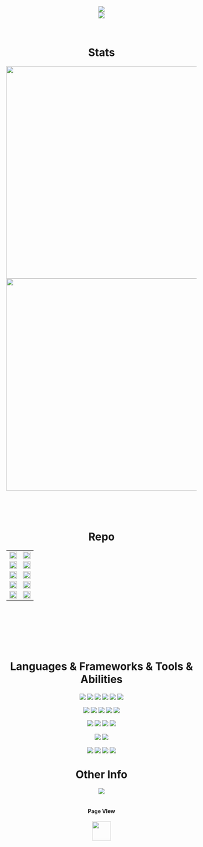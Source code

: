 
<html>
<div width="100%" align="center">
 <img align="center" src="https://capsule-render.vercel.app/api?type=waving&fontColor=32cd32&color=000000&height=300&section=header&text=Roykesydone&fontSize=90&customColorList=4"/>
 </div> 
<div width="100%" align="center">
<a align="center" href="https://github.com/Roykesydon" title="Spotify"><img align="center" src="https://spotify-github-profile.vercel.app/api/view?uid=hp6qzx9akiuwqnqjapic1yr1b&cover_image=true&theme=default"></a>
 </div> 
<br /><br />

<div width="100%" >
  <h1 align="center">Stats</h1>
  <div align="center">
   <a align="" href="https://github.com/Roykesydon" title=""><img align="" width="560vw" src="https://github-readme-stats-sigma-five.vercel.app/api/top-langs/?text_color=FFFFFF&exclude_repo=Kaggle-Pratice,Pytorch-CCP,uva_pratice&hide=php&title_color=32cd32&border_color=32cd32&username=Roykesydon&layout=compact&theme=chartreuse-dark&show_icons=true&langs_count=10"></a>
   <span>
      <a align="" href="https://github.com/Roykesydon" title=""><img align="" width="560vw"  src="https://github-readme-stats-sigma-five.vercel.app/api?text_color=FFFFFF&title_color=32cd32&border_color=32cd32&username=Roykesydon&theme=chartreuse-dark&show_icons=true"></a>
   </span>
  </div>
</div> 

<br/><br/><br/>

<div width="100%" align="center">
 

 
  <h1 align="center">Repo</h1>
  <table >
    <tbody >
      <tr>
       <td><a align="" href="https://github.com/Roykesydon/RoyKesyShop" title="RentHub"><img height="100%" width="100%" src="https://github-readme-stats-sigma-five.vercel.app/api/pin/?text_color=ffffff&icon_color=32cd32&username=Roykesydon&repo=RoyKesyShop&theme=chartreuse-dark&border_color=32cd32&border_radius=10" ></a></td>
        <td><a align="" href="https://github.com/Roykesydon/RentHub" title="RentHub"><img height="100%" width="100%" src="https://github-readme-stats-sigma-five.vercel.app/api/pin/?text_color=ffffff&icon_color=32cd32&username=Roykesydon&repo=RentHub&theme=chartreuse-dark&border_color=32cd32&border_radius=10" ></a></td>
      </tr>
        <tr>
          <td ><a align="" href="https://github.com/Roykesydon/WeAreFamily" title="WeAreFamily"><img height="100%" width="100%" src="https://github-readme-stats-sigma-five.vercel.app/api/pin/?text_color=ffffff&icon_color=32cd32&username=Roykesydon&repo=WeAreFamily&theme=chartreuse-dark&border_color=32cd32&border_radius=10"></a></td>
         <td>  <a align="" href="https://github.com/Roykesydon/StellarTrack" title="StellarTrack"><img  height="100%" width="100%" src="https://github-readme-stats-sigma-five.vercel.app/api/pin/?text_color=ffffff&icon_color=32cd32&username=Roykesydon&repo=StellarTrack&theme=chartreuse-dark&border_color=32cd32&border_radius=10"></a></td>
      </tr>
     <tr>
      <td><a align="" href="https://github.com/Roykesydon/Roykestereo" title="Roykestereo"><img height="100%" width="100%" src="https://github-readme-stats-sigma-five.vercel.app/api/pin/?text_color=ffffff&icon_color=32cd32&username=Roykesydon&repo=Roykestereo&theme=chartreuse-dark&border_color=32cd32&border_radius=10"></a></td>
      <td ><a align="" href="https://github.com/Roykesydon/Roykesistant" title="KagglePratice"><img height="100%" width="100%" src="https://github-readme-stats-sigma-five.vercel.app/api/pin/?text_color=ffffff&icon_color=32cd32&username=Roykesydon&repo=Roykesistant&theme=chartreuse-dark&border_color=32cd32&border_radius=10"></a></td>
     </tr>
     <tr>
      <td ><a align="" href="https://github.com/Roykesydon/KagglePratice" title="KagglePratice"><img height="100%" width="100%" src="https://github-readme-stats-sigma-five.vercel.app/api/pin/?text_color=ffffff&icon_color=32cd32&username=Roykesydon&repo=KagglePratice&theme=chartreuse-dark&border_color=32cd32&border_radius=10"></a></td>
      <td><a align="" href="https://github.com/Roykesydon/CSS-Playground" title="CSS-Playground"><img height="100%" width="100%" src="https://github-readme-stats-sigma-five.vercel.app/api/pin/?text_color=ffffff&icon_color=32cd32&username=Roykesydon&repo=CSS-Playground&theme=chartreuse-dark&border_color=32cd32&border_radius=10"></a></td>
     </tr>
     <tr>
     <td><a align="" href="https://github.com/Roykesydon/Python-Socket-Chat-Room" title="Python-Socket-Chat-Room"><img height="100%" width="100%" src="https://github-readme-stats-sigma-five.vercel.app/api/pin/?text_color=ffffff&icon_color=32cd32&username=Roykesydon&repo=Python-Socket-Chat-Room&theme=chartreuse-dark&border_color=32cd32&border_radius=10"></a></td> 
     <td><a align="" href="https://github.com/Roykesydon/Note" title="Note"><img height="100%" width="100%" src="https://github-readme-stats-sigma-five.vercel.app/api/pin/?text_color=ffffff&icon_color=32cd32&username=Roykesydon&repo=Note&theme=chartreuse-dark&border_color=32cd32&border_radius=10"></a></td>
     </tr>
    </tbody>
 </table>
</div> 
<br/><br/><br/><br/><br/><br/>
<div>
 <h1 align="center">Languages & Frameworks & Tools & Abilities</h1>
</div>
<div align="center"> 
 <img align="center"  src="https://img.shields.io/badge/Python-3776AB?style=for-the-badge&logo=python&logoColor=white">
 <img align="center" src="https://img.shields.io/badge/JavaScript-323330?style=for-the-badge&logo=javascript&logoColor=F7DF1E">
 <img align="center" src="https://img.shields.io/badge/C%2B%2B-00599C?style=for-the-badge&logo=c%2B%2B&logoColor=white">
 <img align="center" src="https://img.shields.io/badge/C-00599C?style=for-the-badge&logo=c&logoColor=white">
 <img align="center" src="https://img.shields.io/badge/Java-ED8B00?style=for-the-badge&logo=java&logoColor=white">
 <img align="center" src="https://img.shields.io/badge/PHP-777BB4?style=for-the-badge&logo=php&logoColor=white">
 <br/><br/>
 <img align="center" src="https://img.shields.io/badge/HTML5-E34F26?style=for-the-badge&logo=html5&logoColor=white">
 <img align="center" src="https://img.shields.io/badge/CSS3-1572B6?style=for-the-badge&logo=css3&logoColor=white">
 <img align="center" src="https://img.shields.io/badge/Vue.js-35495E?style=for-the-badge&logo=vuedotjs&logoColor=4FC08D">
 <img align="center" src="https://img.shields.io/badge/Vuetify-1867C0?style=for-the-badge&logo=vuetify&logoColor=white">
 <img align="center" src="https://img.shields.io/badge/Node.js-339933?style=for-the-badge&logo=nodedotjs&logoColor=white">
 <br/><br/>
 <img align="center" src="https://img.shields.io/badge/PyTorch-EE4C2C?style=for-the-badge&logo=PyTorch&logoColor=white">
 <img align="center" src="https://img.shields.io/badge/Flask-000000?style=for-the-badge&logo=flask&logoColor=white">
 <img align="center" src="https://img.shields.io/badge/Numpy-777BB4?style=for-the-badge&logo=numpy&logoColor=white">
 <img align="center" src="https://img.shields.io/badge/OpenCV-27338e?style=for-the-badge&logo=OpenCV&logoColor=white">
 <br/><br/>
 <img align="center" src="https://img.shields.io/badge/MariaDB-003545?style=for-the-badge&logo=mariadb&logoColor=white">
 <img align="center" src="https://img.shields.io/badge/MongoDB-4EA94B?style=for-the-badge&logo=mongodb&logoColor=white">
 <br/><br/>
 <img align="center" src="https://img.shields.io/badge/Docker-2CA5E0?style=for-the-badge&logo=docker&logoColor=white">
 <img align="center" src="https://img.shields.io/badge/Nginx-009900?style=for-the-badge&logo=Nginx&logoColor=white">
 <img align="center" src="https://img.shields.io/badge/Google_Cloud-4285F4?style=for-the-badge&logo=google-cloud&logoColor=white">
 <img align="center" src="https://img.shields.io/badge/Heroku-430098?style=for-the-badge&logo=heroku&logoColor=white">
</div>

<h1 align="center">Other Info</h1>
<div align="center">
<a align="center" href="https://steamcommunity.com/profiles/76561198116991781/"><img align="center" src="https://img.shields.io/badge/Steam-000000?style=for-the-badge&logo=steam&logoColor=white"></a></div>

<br/>
<div width="100%" align="center">
 <h4 align="top">Page VIew</h4>
   <img align="center" height="50" src="https://profile-counter.glitch.me/Roykesydon/count.svg">
</div>

</html>
